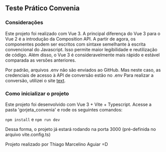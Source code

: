 ## Teste Prático Convenia

### Considerações
Este projeto foi realizado com Vue 3. A principal diferença do Vue 3 para o Vue 2 é a introdução da Composition API. A partir de agora, os componentes podem ser escritos com sintaxe semelhante à escrita convencional do Javascript. Isso permite maior legibilidade  e reutilização de código. Além disso, o Vue 3 é consideravelmente mais rápido e estável comparada as versões anteriores.

Por padrão, arquivos .env não são enviados ao GitHub. Mas neste caso, as credenciais de acesso à API de conversão estão no .env
Para realizar a conversão, utilizei o site [text](https://www.exchangerate-api.com/).

### Como inicializar o projeto

Este projeto foi desenvolvido com Vue 3 + Vite + Typescript. Acesse a pasta 'gorjeta_convenia' e rode os seguintes comandos:

`npm install` e `npm run dev`

Dessa forma, o projeto já estará rodando na porta 3000 (pré-definida no arquivo vite.config.ts)


Projeto realizado por Thiago Marcelino Aguiar =D